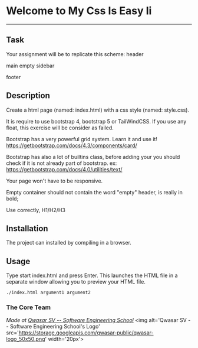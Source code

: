 # Welcome to My Css Is Easy Ii
***

## Task
Your assignment will be to replicate this scheme:
header

main  empty  sidebar

footer

## Description
Create a html page (named: index.html) with a css style (named: style.css).

It is require to use bootstrap 4, bootstrap 5 or TailWindCSS. If you use any float, this exercise will be consider as failed.

Bootstrap has a very powerful grid system. Learn it and use it!
https://getbootstrap.com/docs/4.3/components/card/

Bootstrap has also a lot of builtins class, before adding your you should check if it is not already part of bootstrap.
ex: https://getbootstrap.com/docs/4.0/utilities/text/

Your page won't have to be responsive.

Empty container should not contain the word "empty"
header, is really in bold;

Use correctly, H1/H2/H3

## Installation
The project can installed by compiling in a browser.

## Usage
Type start index.html and press Enter. This launches the HTML file in a separate window allowing you to preview your HTML file.
```
./index.html argument1 argument2
```

### The Core Team


<span><i>Made at <a href='https://qwasar.io'>Qwasar SV -- Software Engineering School</a></i></span>
<span><img alt='Qwasar SV -- Software Engineering School's Logo' src='https://storage.googleapis.com/qwasar-public/qwasar-logo_50x50.png' width='20px'></span>

